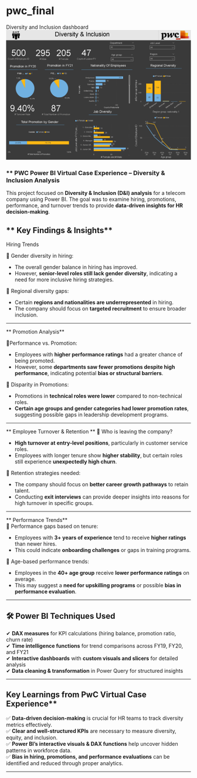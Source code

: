 # pwc_final
Diversity and Inclusion
dashboard ![inclusion](https://github.com/Firdousrahmani/pwc_final/blob/main/3.png)

### ** PWC Power BI Virtual Case Experience – Diversity & Inclusion Analysis



This project focused on **Diversity & Inclusion (D&I) analysis** for a telecom company using Power BI. The goal was to examine hiring,
promotions, performance, and turnover trends to provide **data-driven insights for HR decision-making**.  


## ** Key Findings & Insights**  

 Hiring Trends
 
📌 Gender diversity in hiring:
- The overall gender balance in hiring has improved.  
- However, **senior-level roles still lack gender diversity**, indicating a need for more inclusive hiring strategies.  

📌 Regional diversity gaps:
- Certain **regions and nationalities are underrepresented** in hiring.  
- The company should focus on **targeted recruitment** to ensure broader inclusion.  

---

 ** Promotion Analysis** 
 
📌Performance vs. Promotion: 
- Employees with **higher performance ratings** had a greater chance of being promoted.  
- However, some **departments saw fewer promotions despite high performance**, indicating potential **bias or structural barriers**.  

📌 Disparity in Promotions: 
- Promotions in **technical roles were lower** compared to non-technical roles.  
- **Certain age groups and gender categories had lower promotion rates**, suggesting possible gaps in leadership development programs.  

---

 ** Employee Turnover & Retention **
📌 Who is leaving the company? 
- **High turnover at entry-level positions**, particularly in customer service roles.  
- Employees with longer tenure show **higher stability**, but certain roles still experience **unexpectedly high churn**.  

📌 Retention strategies needed:  
- The company should focus on **better career growth pathways** to retain talent.  
- Conducting **exit interviews** can provide deeper insights into reasons for high turnover in specific groups.  

---

 ** Performance Trends**  
📌 Performance gaps based on tenure:
- Employees with **3+ years of experience** tend to receive **higher ratings** than newer hires.  
- This could indicate **onboarding challenges** or gaps in training programs.  

📌 Age-based performance trends: 
- Employees in the **40+ age group** receive **lower performance ratings** on average.  
- This may suggest a **need for upskilling programs** or possible **bias in performance evaluation**.  

---

## **🛠 Power BI Techniques Used**  

✔ **DAX measures** for KPI calculations (hiring balance, promotion ratio, churn rate)  
✔ **Time intelligence functions** for trend comparisons across FY19, FY20, and FY21  
✔ **Interactive dashboards** with **custom visuals and slicers** for detailed analysis  
✔ **Data cleaning & transformation** in Power Query for structured insights  

---

##  Key Learnings from PwC Virtual Case Experience**  

✅ **Data-driven decision-making** is crucial for HR teams to track diversity metrics effectively.  
✅ **Clear and well-structured KPIs** are necessary to measure diversity, equity, and inclusion.  
✅ **Power BI’s interactive visuals & DAX functions** help uncover hidden patterns in workforce data.  
✅ **Bias in hiring, promotions, and performance evaluations** can be identified and reduced through proper analytics.  

---
